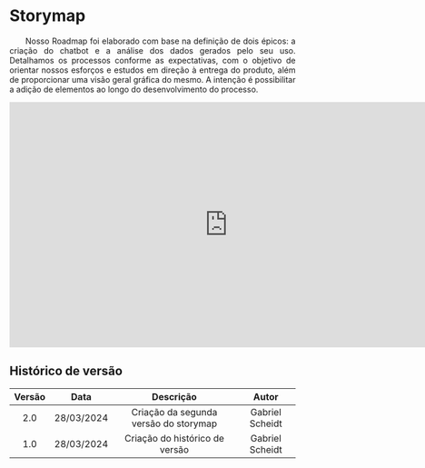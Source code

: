 # **Storymap**

<p align="justify">&emsp;&emsp;Nosso Roadmap foi elaborado com base na definição de dois épicos: a criação do chatbot e a análise dos dados gerados pelo seu uso. Detalhamos os processos conforme as expectativas, com o objetivo de orientar nossos esforços e estudos em direção à entrega do produto, além de proporcionar uma visão geral gráfica do mesmo. A intenção é possibilitar a adição de elementos ao longo do desenvolvimento do processo.</p>

<iframe width="768" height="432" src="https://miro.com/app/live-embed/uXjVKYqj8Go=/?moveToViewport=-2584,-1759,9279,4465&embedId=637586107272" frameborder="0" scrolling="no" allow="fullscreen; clipboard-read; clipboard-write" allowfullscreen></iframe>

## Histórico de versão

| Versão |    Data    |                       Descrição                       |      Autor       |
| :----: | :--------: | :---------------------------------------------------: | :--------------: |
|  2.0   | 28/03/2024 |           Criação da segunda versão do storymap             |  Gabriel Scheidt |
|  1.0   | 28/03/2024 |           Criação do histórico de versão              |  Gabriel Scheidt |